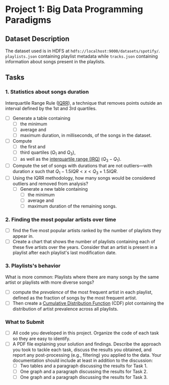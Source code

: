 # Project 1: Big Data Programming Paradigms

## Dataset Description

The dataset used is in HDFS at `hdfs://localhost:9000/datasets/spotify/`.
`playlists.json` containing playlist metadata while `tracks.json`
containing information about songs present in the playlists.

## Tasks

### 1. Statistics about songs duration

Interquartile Range Rule
([IQRR](https://www.thoughtco.com/what-is-the-interquartile-range-rule-3126244)),
a technique that removes points outside an interval defined by the 1st
and 3rd quartiles.

- [ ] Generate a table containing
    - [ ] the minimum
    - [ ] average and
    - [ ] maximum duration, in milliseconds, of the songs in the dataset.
- [ ] Compute
    - [ ] the first and
    - [ ] third quartiles ($Q_1$ and $Q_3$),
    - [ ] as well as the [interquartile range
    (IRQ)](https://en.wikipedia.org/wiki/Interquartile_range) ($Q_3-Q_1$).
- [ ] Compute the set of songs with durations that are not outliers—with
    duration $x$ such that $Q_1-1.5IQR < x < Q_3+1.5IQR$.
- [ ] Using the IQRR methodology, how many songs would be considered
    outliers and removed from analysis?
    - [ ] Generate a new table containing
        - [ ] the minimum
        - [ ] average and
        - [ ] maximum duration of the remaining songs.

### 2. Finding the most popular artists over time

- [ ] find the five most popular artists ranked by the number of
    playlists they appear in.
- [ ] Create a chart that shows the number of
    playlists containing each of these five artists over the years. Consider
    that an artist is present in a playlist after each playlist's last
    modification date.

### 3. Playlists's behavior

What is more common: Playlists where
there are many songs by the same artist or playlists with more diverse
songs?

- [ ] compute the *prevalence* of the most
    frequent artist in each playlist, defined as the fraction of songs by
    the most frequent artist.
- [ ] Then create a [Cumulative Distribution
    Function](https://en.wikipedia.org/wiki/Cumulative_distribution_function)
    (CDF) plot containing the distribution of artist prevalence across all
    playlists.

### What to Submit

- [ ] All code you developed in this project. Organize the code of each
    task so they are easy to identify.
- [ ] A PDF file explaining your solution and findings. Describe the
    approach you took to tackle each task, discuss the results you
    obtained, and report any post-processing (e.g., filtering) you
    applied to the data. Your documentation should include at least in
    addition to the discussion:
    - [ ] Two tables and a paragraph discussing the results for Task 1.
    - [ ] One graph and a paragraph discussing the results for Task 2.
    - [ ] One graph and a paragraph discussing the results for Task 3.
